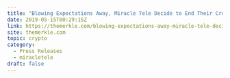 ```yaml
---
title: "Blowing Expectations Away, Miracle Tele Decide to End Their Crowd Sale Early on the 15th of May"
date: 2019-05-15T00:29:15Z
link: https://themerkle.com/blowing-expectations-away-miracle-tele-decide-to-end-their-crowd-sale-early-on-the-15th-of-may/?utm_medium=RSS&utm_source=hune
site: themerkle.com
topic: crypto
category:
  - Press Releases
  - miracletele
draft: false
---
```

